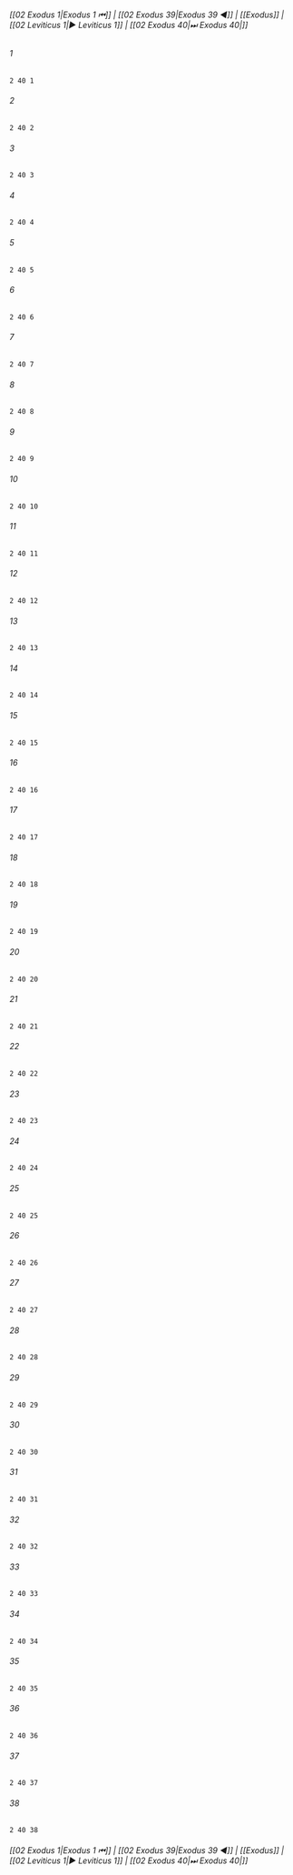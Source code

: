 
###### [[02 Exodus 1|Exodus 1 ⏮]] | [[02 Exodus 39|Exodus 39 ◀]] | [[Exodus]] | [[02 Leviticus 1|▶ Leviticus 1]] | [[02 Exodus 40|⏭ Exodus 40|]]

###### 1
``` verse
2 40 1 
```
###### 2
``` verse
2 40 2 
```
###### 3
``` verse
2 40 3 
```
###### 4
``` verse
2 40 4 
```
###### 5
``` verse
2 40 5 
```
###### 6
``` verse
2 40 6 
```
###### 7
``` verse
2 40 7 
```
###### 8
``` verse
2 40 8 
```
###### 9
``` verse
2 40 9 
```
###### 10
``` verse
2 40 10 
```
###### 11
``` verse
2 40 11 
```
###### 12
``` verse
2 40 12 
```
###### 13
``` verse
2 40 13 
```
###### 14
``` verse
2 40 14 
```
###### 15
``` verse
2 40 15 
```
###### 16
``` verse
2 40 16 
```
###### 17
``` verse
2 40 17 
```
###### 18
``` verse
2 40 18 
```
###### 19
``` verse
2 40 19 
```
###### 20
``` verse
2 40 20 
```
###### 21
``` verse
2 40 21 
```
###### 22
``` verse
2 40 22 
```
###### 23
``` verse
2 40 23 
```
###### 24
``` verse
2 40 24 
```
###### 25
``` verse
2 40 25 
```
###### 26
``` verse
2 40 26 
```
###### 27
``` verse
2 40 27 
```
###### 28
``` verse
2 40 28 
```
###### 29
``` verse
2 40 29 
```
###### 30
``` verse
2 40 30 
```
###### 31
``` verse
2 40 31 
```
###### 32
``` verse
2 40 32 
```
###### 33
``` verse
2 40 33 
```
###### 34
``` verse
2 40 34 
```
###### 35
``` verse
2 40 35 
```
###### 36
``` verse
2 40 36 
```
###### 37
``` verse
2 40 37 
```
###### 38
``` verse
2 40 38 
```

###### [[02 Exodus 1|Exodus 1 ⏮]] | [[02 Exodus 39|Exodus 39 ◀]] | [[Exodus]] | [[02 Leviticus 1|▶ Leviticus 1]] | [[02 Exodus 40|⏭ Exodus 40|]]


